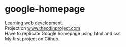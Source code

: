 # google-homepage
Learning web development.<br>
Project on www.theodinproject.com <br>
Have to replicate Google homepage using html and css<br>
My first project on Github. 
